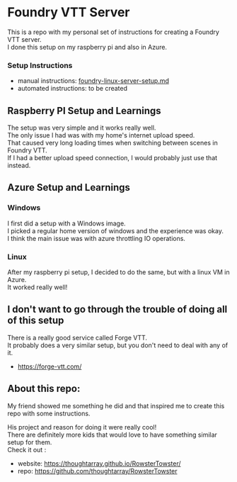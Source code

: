 # Foundry VTT Server

This is a repo with my personal set of instructions for creating a Foundry VTT server.  
I done this setup on my raspberry pi and also in Azure.  

### Setup Instructions
- manual instructions: [foundry-linux-server-setup.md](foundry-linux-server-setup.md)
- automated instructions: to be created

## Raspberry PI Setup and Learnings
The setup was very simple and it works really well.  
The only issue I had was with my home's internet upload speed.  
That caused very long loading times when switching between scenes in Foundry VTT.  
If I had a better upload speed connection, I would probably just use that instead.

## Azure Setup and Learnings
### Windows
I first did a setup with a Windows image.  
I picked a regular home version of windows and the experience was okay.  
I think the main issue was with azure throttling IO operations.

### Linux
After my raspberry pi setup, I decided to do the same, but with a linux VM in Azure.  
It worked really well!  

## I don't want to go through the trouble of doing all of this setup
There is a really good service called Forge VTT.  
It probably does a very similar setup, but you don't need to deal with any of it.  
- https://forge-vtt.com/

## About this repo:
My friend showed me something he did and that inspired me to create this repo with some instructions.

His project and reason for doing it were really cool!  
There are definitely more kids that would love to have something similar setup for them.  
Check it out :  
- website: https://thoughtarray.github.io/RowsterTowster/
- repo: https://github.com/thoughtarray/RowsterTowster
